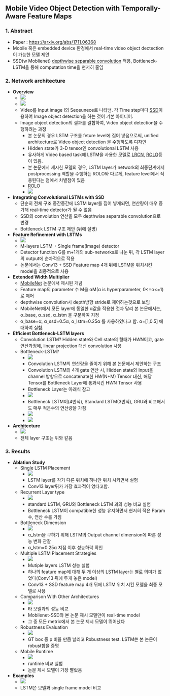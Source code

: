 ## Mobile Video Object Detection with Temporally-Aware Feature Maps

### 1. Abstract
  * Paper : https://arxiv.org/abs/1711.06368
  * Mobile 혹은 embedded device 환경에서 real-time video object dectection이 가능한 모델 제안
  * SSD(w Moblienet) [depthwise separable convolution](https://www.tensorflow.org/versions/master/api_docs/python/tf/nn/separable_conv2d) 적용, Bottleneck-LSTM을 통해 computation time을 현저히 줄임
### 2. Network architecture
  * **Overview**
    * <img src="FIGURES/MVOD/overview1.PNG">
    * <img src="FIGURES/MVOD/overview2.PNG">
    * Video를 Input image I의 Seqeunece로 나타냄. 각 Time step마다 [SSD]()이용하여 Image object detection을 하는 것이 기본 아이디어.
    * Image object detection의 결과를 결합하여, Video object detection을 수행하려는 과정
      * 본 논문의 경우 LSTM 구조를 feture level에 집어 넣음으로써, unified architecture로 Video object detection 을 수행하도록 디자인
      * Hidden state가 3-D tensor인 convolutional LSTM 사용
      * 유사하게 Video based task에 LSTM을 사용한 모델로 [LRCN](https://arxiv.org/abs/1411.4389), [ROLO](https://arxiv.org/pdf/1607.05781.pdf)등이 있음.
      * 본 논문에서 제시한 모델의 경우, LSTM layer가 network의 최종단계에서 postprocessing 역할을 수행하는 ROLO와 다르게, feature level에서 적용된다는 점에서 차별점이 있음
      * ROLO
      * <img src="FIGURES/MVOD/ROLO.PNG">
  * **Integrating Convolutional LSTMs with SSD**
    * 단순히 전체 구조 중간중간에 LSTM layer를 집어 넣게되면, 연산량이 매우 증가해 real-time detector가 될 수 없음
    * SSD의 convolution 연산을 모두 depthwise separable convolution으로 변경
    * Bottleneck LSTM 구조 제안 (뒤에 설명)
  * **Feature Refinement with LSTMs**
    * <img src="FIGURES/MVOD/Refinement_LSTM.PNG">
    * M-layers LSTM + Single frame(Image) detector
    * Detector function G를 m+1개의 sub-networks로 나눈 뒤, 각 LSTM layer의 output에 순차적으로 적용
    * 논문에서는 Conv13 + SSD Feature map 4개 뒤에 LSTM을 위치시킨 model을 최종적으로 사용
  * **Extended Width Multiplier**
    * [MobileNet](https://arxiv.org/pdf/1704.04861.pdf) 논문에서 제시된 개념
    * Feature map의 parameter 수 M을 αM(α is hyperparameter, 0<=α<=1)로 제어
    * depthwise convolution시 depth방향 stride로 제어하는것으로 보임
    * MobileNet에서 모든 layer에 동일한 α값을 적용한 것과 달리 본 논문에서는, α_base, α_ssd, α_lstm 을 구분하여 지정
    * α_base=α, α_ssd=0.5α, α_lstm=0.25α 를 사용하였다고 함. α=[1,0.5] 에 대하여 실험.
  * **Efficient Bottleneck-LSTM layers**
    * Convolution LSTM? Hidden state와 Cell state의 형태가 H*W*N이고, gate 연산과정에, linear projection 대신 convolution 사용
    * Bottleneck-LSTM? 
      * <img src="FIGURES/MVOD/Bottleneck_LSTM.PNG">
      * Convolution LSTM의 연산량을 줄이기 위해 본 논문에서 제안하는 구조
      * Convolution LSTM의 4개 gate 연산 시, Hidden state와 Input을 channel 방향으로 concatenate한 H*W*(N+M) Tensor 대신, 해당 Tensor를 Bottleneck Layer에 통과시킨 H*W*N Tensor 사용
      * Bottleneck Layer는 아래식 참고
      * <img src="FIGURES/MVOD/Bottleneck_Layer_Equation.PNG">
      * Bottleneck LSTM이(4번식), Standard LSTM(3번식), GRU와 비교해서도 매우 적은수의 연산량을 가짐
      * <img src="FIGURES/MVOD/Bottleneck_Layer_Equation_3.PNG">
      * <img src="FIGURES/MVOD/Bottleneck_Layer_Equation_4.PNG">
  * **Architecture**
    * <img src="FIGURES/MVOD/table1.PNG">
    * 전체 layer 구조는 위와 같음 
### 3. Results
  * **Ablation Study**
    * Single LSTM Placement
      * <img src="FIGURES/MVOD/table2.PNG">
      * LSTM layer를 각기 다른 위치에 하나만 위치 시키면서 실험
      * Conv13 layer뒤가 가장 효과적이 었다고함.
    * Recurrent Layer type
      * <img src="FIGURES/MVOD/table3.PNG">
      * standard LSTM, GRU와 Bottleneck LSTM 과의 성능 비교 실험
      * Bottleneck LSTM이 compatible한 성능 유지하면서 현저히 적은 Param수, 연산 수를 가짐
    * Bottleneck Dimension
      * <img src="FIGURES/MVOD/fig4.PNG">
      * α_lstm을 구하기 위해 LSTM의 Output channel dimension에 따른 성능 변화 관찰
      * α_lstm=0.25α 지점 이후 성능하락 확인
    * Multiple LSTM Placement Strategies
      * <img src="FIGURES/MVOD/table4.PNG">
      * Mutiple layers LSTM 성능 실험
      * 하나의 feature map에 대해 두 개 이상의 LSTM layer는 별로 의미가 없었다(Conv13 뒤에 두개 놓은 model)
      * Conv13 + SSD feature map 4개 뒤에 LSTM 위치 시킨 모델을 최종 모델로 사용
    * Comparison With Other Architectures
      * <img src="FIGURES/MVOD/table5.PNG">
      * 타 모델과의 성능 비교
      * Mobilenet-SSD와 본 논문 제시 모델만이 real-time model
      * 그 중 모든 metric에서 본 논문 제시 모델이 뛰어났다
    * Robustness Evaluation
      * <img src="FIGURES/MVOD/table6.PNG">
      * GT box 중 p 비율 만큼 날리고 Robustness test. LSTM쓴 본 논문이 robust함을 증명
    * Mobile Runtime
      * <img src="FIGURES/MVOD/table7.PNG">
      * runtime 비교 실험
      * 논문 제시 모델이 가장 빨랐음
  * **Examples**
    * <img src="FIGURES/MVOD/examples.PNG">
    * LSTM쓴 모델과 single frame model 비교
